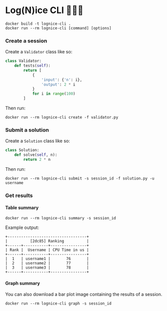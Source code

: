 # Log(N)ice CLI 🚀🚀🚀

```
docker build -t lognice-cli .
docker run --rm lognice-cli [command] [options]
```

### Create a session

Create a `Validator` class like so:

```python
class Validator:
    def tests(self):
        return [
            {
                'input': {'n': i},
                'output': 2 * i
            }
            for i in range(100)
        ]

```

Then run:

```shell
docker run --rm lognice-cli create -f validator.py
```

### Submit a solution

Create a `Solution` class like so:

```python
class Solution:
    def solve(self, n):
        return 2 * n
```

Then run:

```shell
docker run --rm lognice-cli submit -s session_id -f solution.py -u username
```

### Get results

#### Table summary

```shell
docker run --rm lognice-cli summary -s session_id
```

Example output:

```
+-----------------------------------+
|          [2dc85] Ranking          |
+------+-----------+----------------+
| Rank |  Username | CPU Time in us |
+------+-----------+----------------+
|  1   | username1 |       76       |
|  2   | username2 |       77       |
|  3   | username3 |       78       |
+------+-----------+----------------+
```

#### Graph summary

You can also download a bar plot image containing the results of a session.

```shell
docker run --rm lognice-cli graph -s session_id
```

